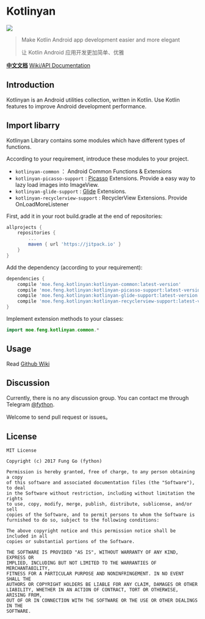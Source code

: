 # Kotlinyan

[![](https://jitpack.io/v/moe.feng/kotlinyan.svg)](https://jitpack.io/#moe.feng/kotlinyan)

> Make Kotlin Android app development easier and more elegant
>
> 让 Kotlin Android 应用开发更加简单、优雅

[**中文文档**](README-CN.md) [Wiki/API Documentation](https://github.com/fython/Kotlinyan/wiki)

## Introduction

Kotlinyan is an Android utilities collection, written in Kotlin. Use Kotlin features to improve Android development performance.

## Import libarry

Kotlinyan Library contains some modules which have different types of functions.

According to your requirement, introduce these modules to your project.

- `kotlinyan-common` ： Android Common Functions & Extensions
- `kotlinyan-picasso-support` : [Picasso](https://github.com/square/picasso) Extensions. Provide a easy way to lazy load images into ImageView.
- `kotlinyan-glide-support` : [Glide](https://github.com/bumptech/glide) Extensions.
- `kotlinyan-recyclerview-support` : RecyclerView Extensions. Provide OnLoadMoreListener

First, add it in your root build.gradle at the end of repositories:

```gradle
allprojects {
	repositories {
		...
		maven { url 'https://jitpack.io' }
	}
}
```

Add the dependency (according to your requirement):

```gradle
dependencies {
    compile 'moe.feng.kotlinyan:kotlinyan-common:latest-version'
    compile 'moe.feng.kotlinyan:kotlinyan-picasso-support:latest-version'
    compile 'moe.feng.kotlinyan:kotlinyan-glide-support:latest-version'
    compile 'moe.feng.kotlinyan:kotlinyan-recyclerview-support:latest-version'
}
```

Implement extension methods to your classes:

```kotlin
import moe.feng.kotlinyan.common.*
```

## Usage

Read [Github Wiki](https://github.com/fython/Kotlinyan/wiki)

## Discussion

Currently, there is no any discussion group. You can contact me through Telegram [@fython](https://t.me/fython).

Welcome to send pull request or issues。

## License

```
MIT License

Copyright (c) 2017 Fung Go (fython)

Permission is hereby granted, free of charge, to any person obtaining a copy
of this software and associated documentation files (the "Software"), to deal
in the Software without restriction, including without limitation the rights
to use, copy, modify, merge, publish, distribute, sublicense, and/or sell
copies of the Software, and to permit persons to whom the Software is
furnished to do so, subject to the following conditions:

The above copyright notice and this permission notice shall be included in all
copies or substantial portions of the Software.

THE SOFTWARE IS PROVIDED "AS IS", WITHOUT WARRANTY OF ANY KIND, EXPRESS OR
IMPLIED, INCLUDING BUT NOT LIMITED TO THE WARRANTIES OF MERCHANTABILITY,
FITNESS FOR A PARTICULAR PURPOSE AND NONINFRINGEMENT. IN NO EVENT SHALL THE
AUTHORS OR COPYRIGHT HOLDERS BE LIABLE FOR ANY CLAIM, DAMAGES OR OTHER
LIABILITY, WHETHER IN AN ACTION OF CONTRACT, TORT OR OTHERWISE, ARISING FROM,
OUT OF OR IN CONNECTION WITH THE SOFTWARE OR THE USE OR OTHER DEALINGS IN THE
SOFTWARE.
```
